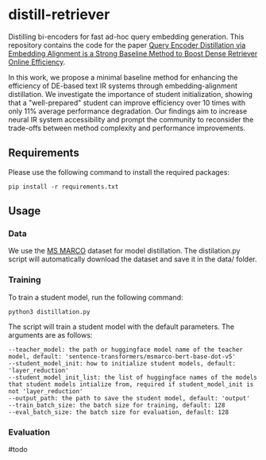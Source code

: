 # distill-retriever
Distilling bi-encoders for fast ad-hoc query embedding generation. This repository contains the code for the paper [Query Encoder Distillation via Embedding Alignment is a Strong Baseline Method to Boost Dense Retriever Online Efficiency](). 

In this work, we propose a minimal baseline method for enhancing the efficiency of DE-based text IR systems through embedding-alignment distillation. We investigate the importance of student initialization, showing that a "well-prepared" student can improve efficiency over 10 times with only 11\% average performance degradation. Our findings aim to increase neural IR system accessibility and prompt the community to reconsider the trade-offs between method complexity and performance improvements. 

## Requirements
Please use the following command to install the required packages:
```
pip install -r requirements.txt
```

## Usage
### Data
We use the [MS MARCO](https://microsoft.github.io/msmarco/) dataset for model distillation. The distilation.py script will automatically download the dataset and save it in the data/ folder.
### Training
To train a student model, run the following command:
```
python3 distillation.py
```
The script will train a student model with the default parameters. The arguments are as follows:
```
--teacher_model: the path or huggingface model name of the teacher model, default: 'sentence-transformers/msmarco-bert-base-dot-v5'
--student_model_init: how to initialize student models, default: 'layer_reduction'
--student_model_init_list: the list of huggingface names of the models that student models intialize from, required if student_model_init is not 'layer_reduction'
--output_path: the path to save the student model, default: 'output'
--train_batch_size: the batch size for training, default: 128
--eval_batch_size: the batch size for evaluation, default: 128
```
### Evaluation
#todo

